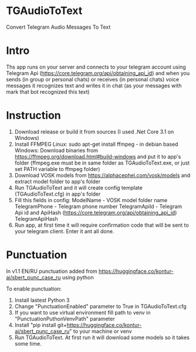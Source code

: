 # TGAudioToText
Convert Telegram Audio Messages To Text

# Intro
Ths app runs on your server and connects to your telegram account using Telegram Api (https://core.telegram.org/api/obtaining_api_id) and when you sends (in group or personal chats) or receives (in personal chats) voice messages it recognizes text and writes it in chat (as your messages with mark that bot recognized this text)

# Instruction
1. Download release or build it from sources (I used .Net Core 3.1 on Windows)
2. Install FFMPEG
   Linux:
     sudo apt-get install ffmpeg - in debian based
   Windows:
     Download binaries from https://ffmpeg.org/download.html#build-windows and put it to app's folder (ffmpeg.exe must be in same folder as TGAudioToText.exe, or just set PATH variable to ffmpeg folder)
3. Download VOSK models from https://alphacephei.com/vosk/models and extract model folder to app's folder
4. Run TGAudioToText and it will create config template (TGAudioToText.cfg) in app's folder
5. Fill this fields in config:
   ModelName - VOSK model folder name
   TelegramPhone - Telegram phone number
   TelegramApiId - Telegram Api id and ApiHash (https://core.telegram.org/api/obtaining_api_id)
   TelegramApiHash
6. Run app, at first time it will require confirmation code that will be sent to your telegram client. Enter it ant all done.

# Punctuation
In v1.1 EN/RU punctuation added from https://huggingface.co/kontur-ai/sbert_punc_case_ru using python

To enable punctuation:
1. Install lastest Python 3
2. Change "PunctuationEnabled" parameter to True in TGAudioToText.cfg
3. If you want to use virtual environment fill path to venv in "PunctuationPuthonVenvPath" parameter
4. Install "pip install git+https://huggingface.co/kontur-ai/sbert_punc_case_ru" to your machine or venv
5. Run TGAudioToText. At first run it will download some models so it takes some time.
